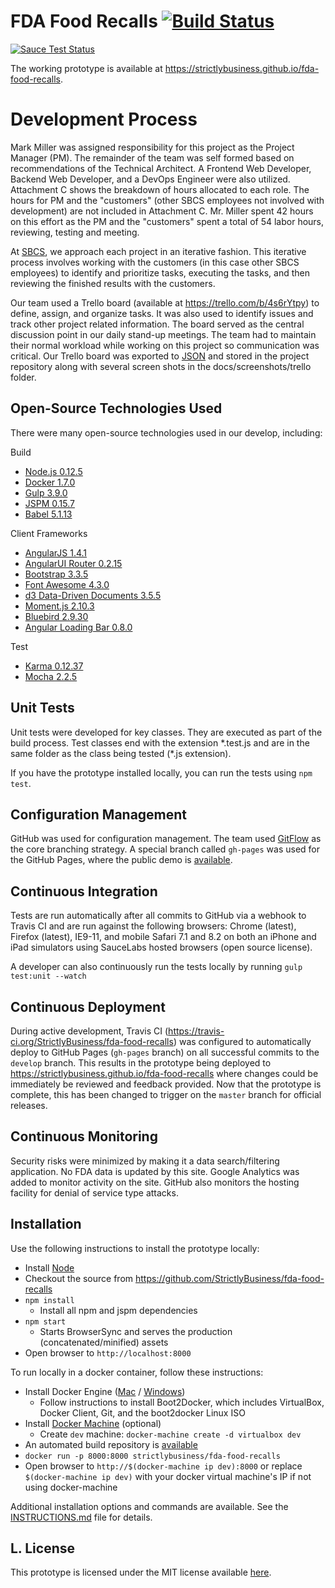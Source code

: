 # FDA Food Recalls [![Build Status](https://travis-ci.org/StrictlyBusiness/fda-food-recalls.svg?branch=develop)](https://travis-ci.org/StrictlyBusiness/fda-food-recalls)

[![Sauce Test Status](https://saucelabs.com/browser-matrix/techniq.svg)](https://saucelabs.com/u/techniq)

The working prototype is available at https://strictlybusiness.github.io/fda-food-recalls.

# Development Process
Mark Miller was assigned responsibility for this project as the Project Manager (PM). The remainder of the team was self formed based on recommendations of the Technical Architect. A Frontend Web Developer, Backend Web Developer, and a DevOps Engineer were also utilized. Attachment C shows the breakdown of hours allocated to each role. The hours for PM and the "customers" (other SBCS employees not involved with development) are not included in Attachment C.  Mr. Miller spent 42 hours on this effort as the PM and the "customers" spent a total of 54 labor hours, reviewing, testing and meeting.

At [SBCS](http://www.sbcs.com), we approach each project in an iterative fashion. This iterative process involves working with the customers (in this case other SBCS employees) to identify and prioritize tasks, executing the tasks, and then reviewing the finished results with the customers.

Our team used a Trello board (available at https://trello.com/b/4s6rYtpy) to define, assign, and organize tasks. It was also used to identify issues and track other project related information. The board served as the central discussion point in our daily stand-up meetings. The team had to maintain their normal workload while working on this project so communication was critical. Our Trello board was exported to [JSON](docs/trello.json) and stored in the project repository along with several screen shots in the docs/screenshots/trello folder.

## Open-Source Technologies Used
There were many open-source technologies used in our develop, including:

Build
- [Node.js 0.12.5](https://nodejs.org/)
- [Docker 1.7.0](https://www.docker.com/)
- [Gulp 3.9.0](http://gulpjs.com/)
- [JSPM 0.15.7](http://jspm.io/)
- [Babel 5.1.13](https://babeljs.io/)

Client Frameworks
- [AngularJS 1.4.1](https://angularjs.org/)
- [AngularUI Router 0.2.15](https://github.com/angular-ui/ui-router)
- [Bootstrap 3.3.5](http://getbootstrap.com/)
- [Font Awesome 4.3.0](http://fortawesome.github.io/Font-Awesome/)
- [d3 Data-Driven Documents 3.5.5](http://d3js.org/)
- [Moment.js 2.10.3](http://momentjs.com/)
- [Bluebird 2.9.30](https://github.com/petkaantonov/bluebird)
- [Angular Loading Bar 0.8.0](https://chieffancypants.github.io/angular-loading-bar/)

Test
- [Karma 0.12.37](http://karma-runner.github.io/0.12/index.html)
- [Mocha 2.2.5](http://mochajs.org/)

## Unit Tests
Unit tests were developed for key classes. They are executed as part of the build process. Test classes end with the extension \*.test.js and are in the same folder as the class being tested (\*.js extension).

If you have the prototype installed locally, you can run the tests using `npm test`.

## Configuration Management
GitHub was used for configuration management. The team used [GitFlow](http://nvie.com/posts/a-successful-git-branching-model/) as the core branching strategy. A special branch called `gh-pages` was used for the GitHub Pages, where the public demo is [available](https://strictlybusiness.github.io/fda-food-recalls).

## Continuous Integration
Tests are run automatically after all commits to GitHub via a webhook to Travis CI and are run against the following browsers: Chrome (latest), Firefox (latest), IE9-11, and mobile Safari 7.1 and 8.2 on both an iPhone and iPad simulators using SauceLabs hosted browsers (open source license).

A developer can also continuously run the tests locally by running `gulp test:unit --watch`

## Continuous Deployment
During active development, Travis CI (https://travis-ci.org/StrictlyBusiness/fda-food-recalls) was configured to automatically deploy to GitHub Pages (`gh-pages` branch) on all successful commits to the `develop` branch. This results in the prototype being deployed to https://strictlybusiness.github.io/fda-food-recalls where changes could be immediately be reviewed and feedback provided. Now that the prototype is complete, this has been changed to trigger on the `master` branch for official releases.

## Continuous Monitoring
Security risks were minimized by making it a data search/filtering application. No FDA data is updated by this site. Google Analytics was added to monitor activity on the site. GitHub also monitors the hosting facility for denial of service type attacks.

## Installation
Use the following instructions to install the prototype locally:

- Install [Node](https://nodejs.org/)
- Checkout the source from https://github.com/StrictlyBusiness/fda-food-recalls
- `npm install`
  - Install all npm and jspm dependencies
- `npm start`
  - Starts BrowserSync and serves the production (concatenated/minified) assets
- Open browser to `http://localhost:8000`

To run locally in a docker container, follow these instructions:

- Install Docker Engine ([Mac](https://docs.docker.com/machine/install-machine/) / [Windows](https://docs.docker.com/installation/windows/))
  - Follow instructions to install Boot2Docker, which includes VirtualBox, Docker Client, Git, and the boot2docker Linux ISO
- Install [Docker Machine](https://docs.docker.com/machine/install-machine/) (optional)
  - Create `dev` machine: `docker-machine create -d virtualbox dev`
- An automated build repository is [available](https://registry.hub.docker.com/u/strictlybusiness/fda-food-recalls/)
- `docker run -p 8000:8000 strictlybusiness/fda-food-recalls`
- Open browser to `http://$(docker-machine ip dev):8000` or replace `$(docker-machine ip dev)` with your docker virtual machine's IP if not using docker-machine

Additional installation options and commands are available. See the [INSTRUCTIONS.md](INSTRUCTIONS.md) file for details.

## L. License
This prototype is licensed under the MIT license available [here](LICENSE).
